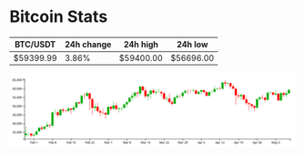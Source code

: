 # Bitcoin Stats

BTC/USDT|24h change|24h high|24h low|
|---|---|---|---|
|$59399.99|3.86%|$59400.00|$56696.00|

<img src="./chart.svg">
